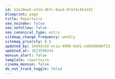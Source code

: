 ```yaml
---
id: b1e38ee5-a7ed-4bfc-9aad-07af4c8b1d42
blueprint: page
title: Repertoire
seo_noindex: false
seo_nofollow: false
seo_canonical_type: entry
sitemap_change_frequency: weekly
sitemap_priority: 0.5
updated_by: 34d4dc92-ec1a-4900-9a81-ed8dd8606f23
updated_at: 1623500244
monsun_alert: false
template: repertoire
cinema_monsun: false
do_not_track_toggle: false
---
```


